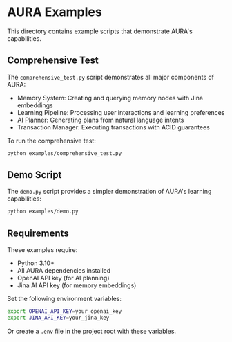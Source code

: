 # AURA Examples

This directory contains example scripts that demonstrate AURA's capabilities.

## Comprehensive Test

The `comprehensive_test.py` script demonstrates all major components of AURA:

- Memory System: Creating and querying memory nodes with Jina embeddings
- Learning Pipeline: Processing user interactions and learning preferences
- AI Planner: Generating plans from natural language intents
- Transaction Manager: Executing transactions with ACID guarantees

To run the comprehensive test:

```bash
python examples/comprehensive_test.py
```

## Demo Script

The `demo.py` script provides a simpler demonstration of AURA's learning capabilities:

```bash
python examples/demo.py
```

## Requirements

These examples require:
- Python 3.10+
- All AURA dependencies installed
- OpenAI API key (for AI planning)
- Jina AI API key (for memory embeddings)

Set the following environment variables:
```bash
export OPENAI_API_KEY=your_openai_key
export JINA_API_KEY=your_jina_key
```

Or create a `.env` file in the project root with these variables.